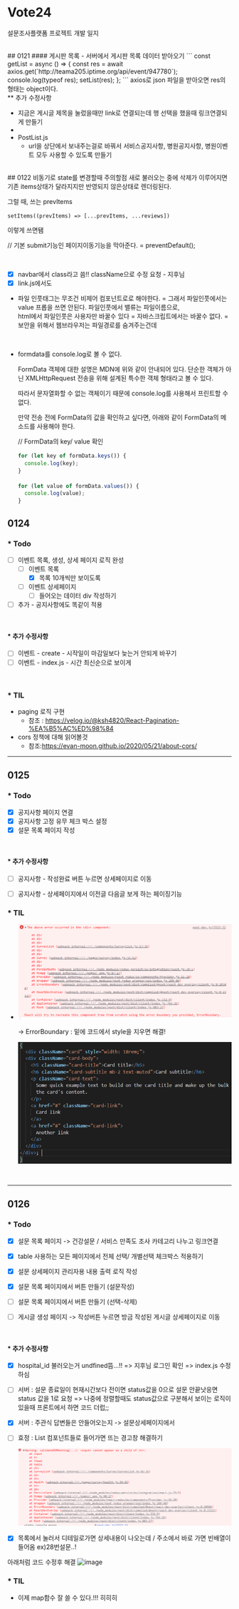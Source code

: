 # Vote24
설문조사플랫폼 프로젝트 개발 일지

<br>
## 0121
#### 게시판 목록
- 서버에서 게시판 목록 데이터 받아오기
  ```
   const getList = async () => {
    const res = await axios.get(`http://teama205.iptime.org/api/event/947780`);
    console.log(typeof res);
    setList(res);
  };
  ```
  axios로 json 파일을 받아오면 res의 형태는 object이다.
  <br>
  ** 추가 수정사항
  
  - 지금은 게시글 제목을 눌렀을때만 link로 연결되는데 행 선택을 했을때 링크연결되게 만들기
  - 
- PostList.js
  - url을 상단에서 보내주는걸로 바꿔서 서비스공지사항, 병원공지사항, 병원이벤트 모두 사용할 수 있도록 만들기


<br>
## 0122
비동기로 state를 변경할때 주의할점
새로 불러오는 중에 삭제가 이루어지면 기존 items상태가 달라지지만 반영되지 않은상태로 렌더링된다.

<br>

그럴 때, 쓰는 prevItems

```
setItems((prevItems) => [...prevItems, ...reviews])
```
이렇게 쓰면됌

// 기본 submit기능인 페이지이동기능을 막아준다. = preventDefault();

<br>

- [x] navbar에서 class라고 씀!! className으로 수정 요청 - 지후님
- [x] link.js에서도

- 파일 인풋태그는 무조건 비제어 컴포넌트로로 해야한다. = 그래서 파일인풋에서는 value 프롭을 쓰면 안된다. 
  파일인풋에서 밸류는 파일이름으로,  
  html에서 파일인풋은 사용자만 바꿀수 있다 = 자바스크립트에서는 바꿀수 없다. = 보안을 위해서 웹브라우저는 파일경로를 숨겨주는건데 

<br>

- formdata를 console.log로 볼 수 없다.

  FormData 객체에 대한 설명은 MDN에 위와 같이 안내되어 있다. 단순한 객체가 아닌 XMLHttpRequest 전송을 위해 설계된 특수한 객체 형태라고 볼 수 있다.

  따라서 문자열화할 수 없는 객체이기 때문에 console.log를 사용해서 프린트할 수 없다.

  만약 전송 전에 FormData의 값을 확인하고 싶다면, 아래와 같이 FormData의 메소드를 사용해야 한다.

  // FormData의 key/ value 확인

  ```javascript
  for (let key of formData.keys()) {
    console.log(key);
  }
  
  for (let value of formData.values()) {
    console.log(value);
  }
  ```

  

## 0124

### * Todo

- [ ] 이벤트 목록, 생성, 상세 페이지 로직 완성
  - [ ] 이벤트 목록
    - [x] 목록 10개씩만 보이도록
  - [ ] 이벤트 상세페이지 
    - [ ] 들어오는 데이터 div 작성하기
- [ ] 추가 - 공지사항에도 똑같이 적용

<br>

#### * 추가 수정사항

- [ ] 이벤트 - create - 시작일이 마감일보다 늦는거 안되게 바꾸기
- [ ] 이벤트 - index.js - 시간 최신순으로 보이게 

<br>

### * TIL

- paging 로직 구현
  - 참조 : https://velog.io/@ksh4820/React-Pagination-%EA%B5%AC%ED%98%84
- cors 정책에 대해 읽어볼것
  - 참조:https://evan-moon.github.io/2020/05/21/about-cors/



<hr>



## 0125

### * Todo

- [x] 공지사항 페이지 연결
- [x] 공지사항 고정 유무 체크 박스 설정
- [x] 설문 목록 페이지 작성

<br>

#### * 추가 수정사항

- [ ] 공지사항 - 작성완료 버튼 누르면 상세페이지로 이동
- [ ] 공지사항 - 상세페이지에서 이전글 다음글 보게 하는 페이징기능



### * TIL

- <img src="README.assets/image-20220127014325569.png" alt="image-20220127014325569" style="zoom: 67%;" />

  -> ErrorBoundary : 밑에 코드에서 style을 지우면 해결!

  <img src="README.assets/image-20220127014343886.png" alt="image-20220127014343886" style="zoom:67%;" />



<br>



<hr>

## 0126

### * Todo

- [x] 설문 목록 페이지 -> 건강설문 / 서비스 만족도 조사 카테고리 나누고 링크연결

- [x] table 사용하는 모든 페이지에서 전체 선택/ 개별선택 체크박스 적용하기

- [x] 설문 상세페이지 관리자용 내용 출력 로직 작성

- [x] 설문 목록 페이지에서 버튼 만들기 (설문작성)

- [ ] 설문 목록 페이지에서 버튼 만들기 (선택-삭제)

- [ ] 게시글 생성 페이지 -> 작성버튼 누르면 방금 작성된 게시글 상세페이지로 이동

  

<br>

#### * 추가 수정사항

- [x] hospital_id 불러오는거 undfined뜸...!! => 지후님 로그인 확인 => index.js 수정하심

- [ ] 서버 : 설문 종료일이 현재시간보다 전이면 status값을 0으로 설문 안끝낫응면 status 값을 1로 요청 => 나중에 정렬할때도 status값으로 구분해서 보이는 로직이 있을때 프론트에서 하면 코드 더럽;;

- [x] 서버 : 주관식 답변들은 안들어오는지 -> 설문상세페이지에서

- [ ] 효정 : List 컴포넌트들로 들어가면 뜨는 경고창 해결하기

  ![image-20220127000937209](README.assets/image-20220127000937209.png)

- [x] 목록에서 눌러서 디테일로가면 상세내용이 나오는데 / 주소에서 바로 가면 빈배열이 들어옴 ex)28번설문..!

아래처럼 코드 수정후 해결
  ![image](https://user-images.githubusercontent.com/87456091/151275821-14c3b035-aff4-4410-9015-8cef1518a958.png)


### * TIL

- 이제 map함수 잘 쓸 수 있다.!!! 히히히

  

<br>

 
